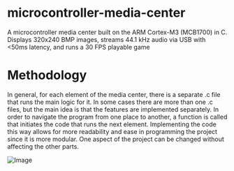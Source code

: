# microcontroller-media-center
A microcontroller media center built on the ARM Cortex-M3 (MCB1700) in C. Displays 320x240 BMP images, streams 44.1 kHz audio via USB with &lt;50ms latency, and runs a 30 FPS playable game

# Methodology
In general, for each element of the media center, there is a separate .c file that runs the main logic for it. In some cases there are more than one .c files, but the main idea is that the features are implemented separately. In order to navigate the program from one place to another, a function is called that initiates the code that runs the next element. Implementing the code this way allows for more readability and ease in programming the project since it is more modular. One aspect of the project can be changed without affecting the other parts.

![Image](https://github.com/user-attachments/assets/eb139752-c8c2-44e0-854b-05020d1df1d8)
